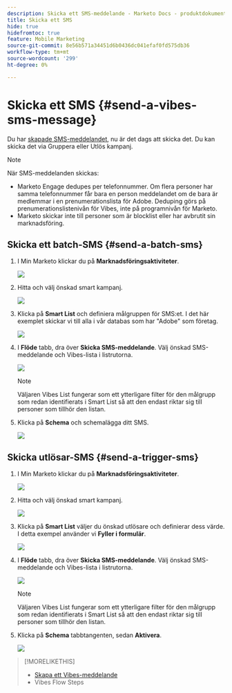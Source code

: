 ```yaml
---
description: Skicka ett SMS-meddelande - Marketo Docs - produktdokumentation
title: Skicka ett SMS
hide: true
hidefromtoc: true
feature: Mobile Marketing
source-git-commit: 8e56b571a34451d6b0436dc041efaf0fd575db36
workflow-type: tm+mt
source-wordcount: '299'
ht-degree: 0%

---
```


# Skicka ett SMS {#send-a-vibes-sms-message}

Du har [skapade SMS-meddelandet](/help/marketo/product-docs/mobile-marketing/vibes-sms-messages/create-an-sms-message.md), nu är det dags att skicka det. Du kan skicka det via Gruppera eller Utlös kampanj.

>[!NOTE]
>
>När SMS-meddelanden skickas:
>
>* Marketo Engage dedupes per telefonnummer. Om flera personer har samma telefonnummer får bara en person meddelandet om de bara är medlemmar i en prenumerationslista för Adobe. Deduping görs på prenumerationslistenivån för Vibes, inte på programnivån för Marketo.
>* Marketo skickar inte till personer som är blocklist eller har avbrutit sin marknadsföring.

## Skicka ett batch-SMS {#send-a-batch-sms}

1. I Min Marketo klickar du på **Marknadsföringsaktiviteter**.

   ![](assets/send-an-sms-message-1.png)

1. Hitta och välj önskad smart kampanj.

   ![](assets/send-an-sms-message-2.png)

1. Klicka på **Smart List** och definiera målgruppen för SMS:et. I det här exemplet skickar vi till alla i vår databas som har &quot;Adobe&quot; som företag.

   ![](assets/send-an-sms-message-3.png)

1. I **Flöde** tabb, dra över **Skicka SMS-meddelande**. Välj önskad SMS-meddelande och Vibes-lista i listrutorna.

   ![](assets/send-an-sms-message-4.png)

   >[!NOTE]
   >
   >Väljaren Vibes List fungerar som ett ytterligare filter för den målgrupp som redan identifierats i Smart List så att den endast riktar sig till personer som tillhör den listan.

1. Klicka på **Schema** och schemalägga ditt SMS.

   ![](assets/send-an-sms-message-5.png)

## Skicka utlösar-SMS {#send-a-trigger-sms}

1. I Min Marketo klickar du på **Marknadsföringsaktiviteter**.

   ![](assets/send-an-sms-message-6.png)

1. Hitta och välj önskad smart kampanj.

   ![](assets/send-an-sms-message-7.png)

1. Klicka på **Smart List** väljer du önskad utlösare och definierar dess värde. I detta exempel använder vi **Fyller i formulär**.

   ![](assets/send-an-sms-message-8.png)

1. I **Flöde** tabb, dra över **Skicka SMS-meddelande**. Välj önskad SMS-meddelande och Vibes-lista i listrutorna.

   ![](assets/send-an-sms-message-9.png)

   >[!NOTE]
   >
   >Väljaren Vibes List fungerar som ett ytterligare filter för den målgrupp som redan identifierats i Smart List så att den endast riktar sig till personer som tillhör den listan.

1. Klicka på **Schema** tabbtangenten, sedan **Aktivera**.

   ![](assets/send-an-sms-message-10.png)

>[!MORELIKETHIS]
>
>* [Skapa ett Vibes-meddelande](/help/marketo/product-docs/mobile-marketing/vibes-sms-messages/create-a-vibes-sms-message.md)
>* Vibes Flow Steps

